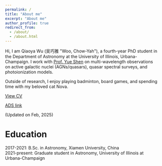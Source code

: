 ```yaml
---
permalink: /
title: "About me"
excerpt: "About me"
author_profile: true
redirect_from:
  - /about/
  - /about.html
---
```

Hi, I am Qiaoya Wu (吴巧雅 "Woo, Chow-Yah"), a fourth-year PhD student in the Department of Astronomy at the University of Illinois, Urbana-Champaign.
I work with [Prof. Yue Shen](http://quasar.astro.illinois.edu/index.html#) on multi-wavelength observations on active galactic nuclei (AGNs/quasars), quasar spectral surveys, and photoionization models. 

Outside of research, I enjoy playing badminton, board games, and spending time with my beloved cat Nova.

[View CV](http://qiaoyawu.github.io/files/CV_for_web.pdf)

[ADS link](https://ui.adsabs.harvard.edu/search/q=docs(library%2FxmjOFxrfRkuPawmB1l3nhQ)&sort=date%20desc%2C%20bibcode%20desc&p_=0)

(Updated on Feb, 2025)

Education
======
2017-2021: B.Sc. in Astronomy, Xiamen University, China \
2021-present: Graduate student in Astronomy, University of Illinois at Urbana-Champaign
